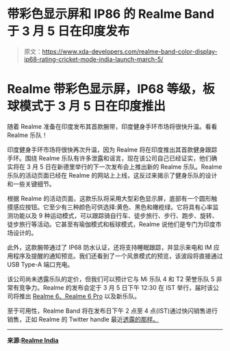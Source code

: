 # 带彩色显示屏和 IP86 的 Realme Band 于 3 月 5 日在印度发布

> 原文：<https://www.xda-developers.com/realme-band-color-display-ip68-rating-cricket-mode-india-launch-march-5/>

# Realme 带彩色显示屏，IP68 等级，板球模式于 3 月 5 日在印度推出

随着 Realme 准备在印度发布其首款腕带，印度健身手环市场将很快升温。看看 Realme 乐队！

印度健身手环市场将很快再次升温，因为 Realme 将在印度推出其首款健身跟踪手环。围绕 Realme 乐队有许多泄露和谣言，现在该公司自己已经证实，他们确实将在 3 月 5 日在新德里举行的下一次发布会上推出新的 Realme 乐队。Realme 乐队的活动页面已经在 Realme 的网站上上线，这反过来揭示了健身乐队的设计和一些关键细节。

根据 Realme 的活动页面，这款乐队将采用大型彩色显示屏，底部有一个圆形触摸感应按钮。它至少有三种颜色可供选择:黄色、黑色和橄榄绿。它将具有心率监测功能以及 9 种运动模式，可以跟踪骑自行车、徒步旅行、步行、跑步、旋转、徒步旅行等活动。它甚至有瑜伽模式和板球模式，Realme 说他们是专门为印度市场设计的。

此外，这款腕带通过了 IP68 防水认证，还将支持睡眠跟踪，并显示来电和 IM 应用程序及提醒的通知预览。我们还看到了一个风景模式的预览，该波段将直接通过 USB Type-A 端口充电。

该公司尚未透露乐队的定价，但我们可以预计它与 Mi 乐队 4 和 T2 荣誉乐队 5 非常有竞争力。Realme 的发布会定于 3 月 5 日下午 12:30 在 IST 举行，届时该公司将推出 [Realme 6、Realme 6 Pro](https://www.xda-developers.com/realme-6-series-64mp-camera-90hz-display-30w-charging/) 以及新乐队。

至于可用性，Realme Band 将在发布日下午 2 点至 4 点(IST)通过快闪销售进行销售，正如 Realme 的 Twitter handle 最近[透露的那样。](https://twitter.com/realmemobiles/status/1233250231678054401)

* * *

**来源:[Realme India](https://event.realme.com/in/realme-band-intrigue/)**